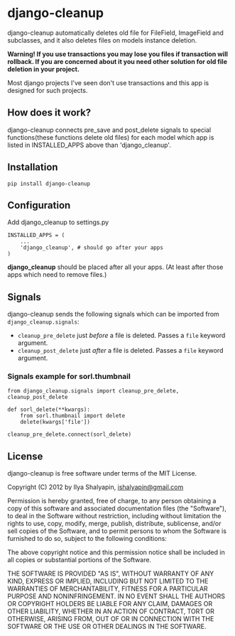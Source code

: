 # django-cleanup

django-cleanup automatically deletes old file for FileField, ImageField and subclasses,
and it also deletes files on models instance deletion.

**Warning! If you use transactions you may lose you files if transaction will rollback.
If you are concerned about it you need other solution for old file deletion in your project.**

Most django projects I've seen don't use transactions and this app is designed for such projects.

## How does it work?

django-cleanup connects pre_save and post_delete signals to special functions(these functions
delete old files) for each model which app is listed in INSTALLED_APPS above than 'django_cleanup'.

## Installation

    pip install django-cleanup


## Configuration

Add django_cleanup to settings.py

    INSTALLED_APPS = (
        ...
        'django_cleanup', # should go after your apps
    )

**django_cleanup** should be placed after all your apps. (At least after those apps which need to remove files.)


## Signals

django-cleanup sends the following signals which can be imported from `django_cleanup.signals`:

 * `cleanup_pre_delete` just _before_ a file is deleted. Passes a `file` keyword argument.
 * `cleanup_post_delete` just _after_ a file is deleted. Passes a `file` keyword argument.

### Signals example for sorl.thumbnail

    from django_cleanup.signals import cleanup_pre_delete, cleanup_post_delete
    
    def sorl_delete(**kwargs):
        from sorl.thumbnail import delete
        delete(kwargs['file'])
    
    cleanup_pre_delete.connect(sorl_delete)


## License

django-cleanup is free software under terms of the MIT License.

Copyright (C) 2012 by Ilya Shalyapin, ishalyapin@gmail.com

Permission is hereby granted, free of charge, to any person obtaining a copy of this software and associated documentation files (the "Software"), to deal in the Software without restriction, including without limitation the rights to use, copy, modify, merge, publish, distribute, sublicense, and/or sell copies of the Software, and to permit persons to whom the Software is furnished to do so, subject to the following conditions:

The above copyright notice and this permission notice shall be included in all copies or substantial portions of the Software.

THE SOFTWARE IS PROVIDED "AS IS", WITHOUT WARRANTY OF ANY KIND, EXPRESS OR IMPLIED, INCLUDING BUT NOT LIMITED TO THE WARRANTIES OF MERCHANTABILITY, FITNESS FOR A PARTICULAR PURPOSE AND NONINFRINGEMENT. IN NO EVENT SHALL THE AUTHORS OR COPYRIGHT HOLDERS BE LIABLE FOR ANY CLAIM, DAMAGES OR OTHER LIABILITY, WHETHER IN AN ACTION OF CONTRACT, TORT OR OTHERWISE, ARISING FROM, OUT OF OR IN CONNECTION WITH THE SOFTWARE OR THE USE OR OTHER DEALINGS IN THE SOFTWARE.

